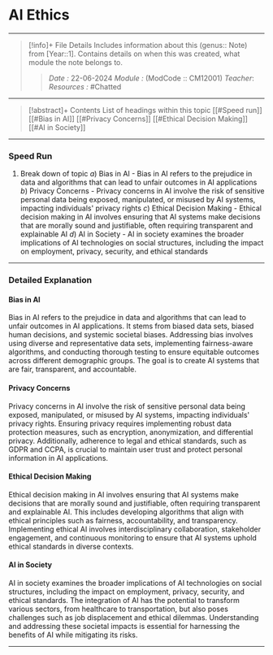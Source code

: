 # AI Ethics
---
> [!info]+ File Details
> Includes information about this (genus:: Note) from [Year::1]. Contains details on when this was created, what module the note belongs to.
> > *Date :* 22-06-2024
> > *Module :* (ModCode :: CM12001) 
> > *Teacher*: 
> > *Resources :* #Chatted

---
> [!abstract]+ Contents
> List of headings within this topic
> [[#Speed run]]
> [[#Bias in AI]]
> [[#Privacy Concerns]]
> [[#Ethical Decision Making]]
> [[#AI in Society]]
---
### Speed Run

1. Break down of topic
	$a)$ Bias in AI - Bias in AI refers to the prejudice in data and algorithms that can lead to unfair outcomes in AI applications
	$b)$ Privacy Concerns - Privacy concerns in AI involve the risk of sensitive personal data being exposed, manipulated, or misused by AI systems, impacting individuals' privacy rights
	$c)$ Ethical Decision Making - Ethical decision making in AI involves ensuring that AI systems make decisions that are morally sound and justifiable, often requiring transparent and explainable AI
	$d)$ AI in Society - AI in society examines the broader implications of AI technologies on social structures, including the impact on employment, privacy, security, and ethical standards
---

### Detailed Explanation

#### Bias in AI
Bias in AI refers to the prejudice in data and algorithms that can lead to unfair outcomes in AI applications. It stems from biased data sets, biased human decisions, and systemic societal biases. Addressing bias involves using diverse and representative data sets, implementing fairness-aware algorithms, and conducting thorough testing to ensure equitable outcomes across different demographic groups. The goal is to create AI systems that are fair, transparent, and accountable.

#### Privacy Concerns
Privacy concerns in AI involve the risk of sensitive personal data being exposed, manipulated, or misused by AI systems, impacting individuals' privacy rights. Ensuring privacy requires implementing robust data protection measures, such as encryption, anonymization, and differential privacy. Additionally, adherence to legal and ethical standards, such as GDPR and CCPA, is crucial to maintain user trust and protect personal information in AI applications.

#### Ethical Decision Making
Ethical decision making in AI involves ensuring that AI systems make decisions that are morally sound and justifiable, often requiring transparent and explainable AI. This includes developing algorithms that align with ethical principles such as fairness, accountability, and transparency. Implementing ethical AI involves interdisciplinary collaboration, stakeholder engagement, and continuous monitoring to ensure that AI systems uphold ethical standards in diverse contexts.

#### AI in Society
AI in society examines the broader implications of AI technologies on social structures, including the impact on employment, privacy, security, and ethical standards. The integration of AI has the potential to transform various sectors, from healthcare to transportation, but also poses challenges such as job displacement and ethical dilemmas. Understanding and addressing these societal impacts is essential for harnessing the benefits of AI while mitigating its risks.

---